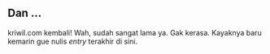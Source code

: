 ## Dan ...

kriwil.com kembali! Wah, sudah sangat lama ya. Gak kerasa. Kayaknya baru kemarin gue nulis _entry_ terakhir di sini.

<!-- {"time": "2009-06-09 12:00:01", "title": "Dan ..."} -->
